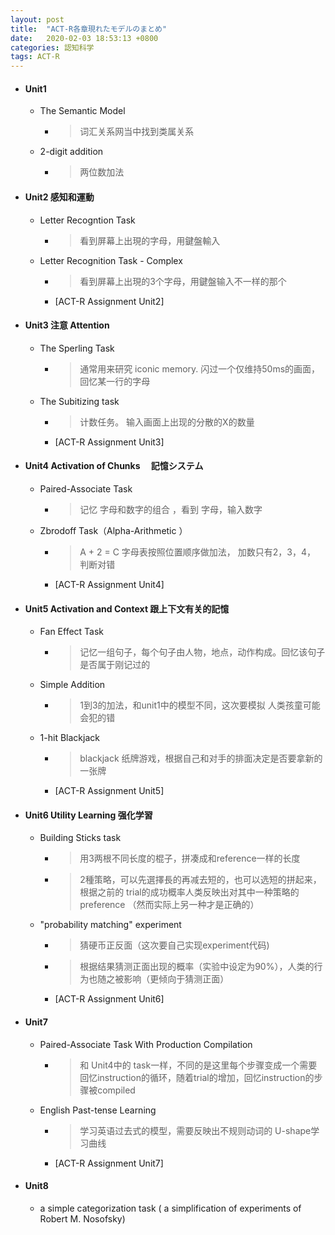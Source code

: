```yaml
---
layout: post
title:  "ACT-R各章現れたモデルのまとめ"
date:   2020-02-03 18:53:13 +0800
categories: 認知科学
tags: ACT-R
---
```

- #### Unit1
  - The Semantic Model
    - > 词汇关系网当中找到类属关系
  - 2-digit addition
    - > 两位数加法

- #### Unit2 感知和運動
  - Letter Recogntion Task
    - > 看到屏幕上出現的字母，用鍵盤輸入
  - Letter Recognition Task - Complex
    - > 看到屏幕上出現的3个字母，用鍵盤输入不一样的那个
    - [ACT-R Assignment Unit2]


- #### Unit3 注意 Attention
  - The Sperling Task
    - >通常用来研究 iconic memory. 闪过一个仅维持50ms的画面，回忆某一行的字母
  - The Subitizing task
    - >  计数任务。 输入画面上出现的分散的X的数量
    - [ACT-R Assignment Unit3]


- #### Unit4 Activation of Chunks 　記憶システム
  - Paired-Associate Task
    - > 记忆 字母和数字的组合 ，看到 字母，输入数字
  - Zbrodoff Task（Alpha-Arithmetic ）
    - > A + 2 = C  字母表按照位置顺序做加法， 加数只有2，3，4， 判断对错
    - [ACT-R Assignment Unit4]

- #### Unit5 Activation and Context 跟上下文有关的記憶
  - Fan Effect Task
    - > 记忆一组句子，每个句子由人物，地点，动作构成。回忆该句子是否属于刚记过的
  - Simple Addition
    - > 1到3的加法，和unit1中的模型不同，这次要模拟 人类孩童可能会犯的错
  - 1-hit Blackjack
    - > blackjack 纸牌游戏，根据自己和对手的排面决定是否要拿新的一张牌
    - [ACT-R Assignment Unit5]

- #### Unit6 Utility Learning 强化学習
  - Building Sticks task
    - > 用3两根不同长度的棍子，拼凑成和reference一样的长度
    - > 2種策略，可以先選擇長的再减去短的，也可以选短的拼起来， 根据之前的 trial的成功概率人类反映出对其中一种策略的preference （然而实际上另一种才是正确的）
  - "probability matching" experiment
    - > 猜硬币正反面（这次要自己实现experiment代码)
    - > 根据结果猜测正面出现的概率（实验中设定为90%），人类的行为也随之被影响（更倾向于猜测正面）
    - [ACT-R Assignment Unit6]

- #### Unit7
  - Paired-Associate Task With Production Compilation
    - > 和 Unit4中的 task一样，不同的是这里每个步骤变成一个需要回忆instruction的循环，随着trial的增加，回忆instruction的步骤被compiled
  - English Past-tense Learning
    - > 学习英语过去式的模型，需要反映出不规则动词的 U-shape学习曲线
    - [ACT-R Assignment Unit7]

- #### Unit8
  - a simple categorization task  ( a simplification of experiments of Robert M. Nosofsky)
